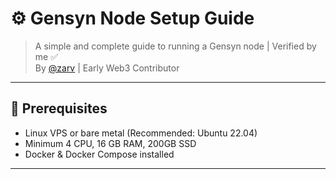 # ⚙️ Gensyn Node Setup Guide

> A simple and complete guide to running a Gensyn node | Verified by me ✅  
> By [@zarv](https://twitter.com/zarvxbt) | Early Web3 Contributor

---

## 📌 Prerequisites

- Linux VPS or bare metal (Recommended: Ubuntu 22.04)
- Minimum 4 CPU, 16 GB RAM, 200GB SSD
- Docker & Docker Compose installed

---


